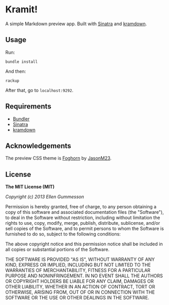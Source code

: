 # Kramit!

A simple Markdown preview app. Built with [Sinatra](http://www.sinatrarb.com/ "Sinatra") and [kramdown](http://kramdown.rubyforge.org/ "kramdown").

## Usage

Run:

	bundle install

And then:

	rackup

After that, go to `localhost:9292`.

## Requirements

- [Bundler](http://gembundler.com/ "Bundler")
- [Sinatra](http://www.sinatrarb.com/ "Sinatra")
- [kramdown](http://kramdown.rubyforge.org/ "kramdown")

## Acknowledgements

The preview CSS theme is [Foghorn](https://github.com/jasonm23/markdown-css-themes "Foghorn") by [JasonM23](https://github.com/jasonm23 "JasonM23").

## License

**The MIT License (MIT)**

*Copyright (c) 2013 Ellen Gummesson*

Permission is hereby granted, free of charge, to any person obtaining a copy of this software and associated documentation files (the "Software"), to deal in the Software without restriction, including without limitation the rights to use, copy, modify, merge, publish, distribute, sublicense, and/or sell copies of the Software, and to permit persons to whom the Software is furnished to do so, subject to the following conditions:

The above copyright notice and this permission notice shall be included in all copies or substantial portions of the Software.

THE SOFTWARE IS PROVIDED "AS IS", WITHOUT WARRANTY OF ANY KIND, EXPRESS OR IMPLIED, INCLUDING BUT NOT LIMITED TO THE WARRANTIES OF MERCHANTABILITY, FITNESS FOR A PARTICULAR PURPOSE AND NONINFRINGEMENT. IN NO EVENT SHALL THE AUTHORS OR COPYRIGHT HOLDERS BE LIABLE FOR ANY CLAIM, DAMAGES OR OTHER LIABILITY, WHETHER IN AN ACTION OF CONTRACT, TORT OR OTHERWISE, ARISING FROM, OUT OF OR IN CONNECTION WITH THE SOFTWARE OR THE USE OR OTHER DEALINGS IN THE SOFTWARE.
